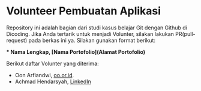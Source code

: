 # Volunteer Pembuatan Aplikasi
Repository ini adalah bagian dari studi kasus belajar Git dengan Github di Dicoding. Jika Anda tertarik untuk menjadi Volunter, silakan lakukan PR(pull-request) pada berkas ini ya. Silakan gunakan format berikut:


**\* Nama Lengkap, [Nama Portofolio](Alamat Portofolio)**


Berikut daftar Volunter yang diterima:  
* Oon Arfiandwi, [oo.or.id](https://oo.or.id).
* Achmad Hendarsyah, [LinkedIn](https://www.linkedin.com/in/ahmdhndr/)
